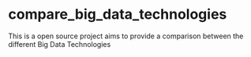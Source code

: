 # compare_big_data_technologies
This is a open source project aims to provide a comparison between the different Big Data Technologies 
